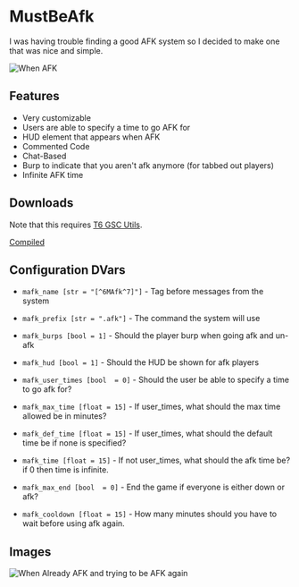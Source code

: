 # MustBeAfk
I was having trouble finding a good AFK system so I decided to make one that was nice and simple.

![When AFK](https://i.imgur.com/qYqfVzG.jpeg)

## Features
- Very customizable
- Users are able to specify a time to go AFK for
- HUD element that appears when AFK
- Commented Code
- Chat-Based
- Burp to indicate that you aren't afk anymore (for tabbed out players)
- Infinite AFK time

## Downloads
Note that this requires [T6 GSC Utils](https://github.com/fedddddd/t6-gsc-utils).

[Compiled](https://github.com/garryspins/mustbeafk/releases)

## Configuration DVars
- `mafk_name [str = "[^6MAfk^7]"]` - Tag before messages from the system
- `mafk_prefix [str = ".afk"]` - The command the system will use

- `mafk_burps [bool = 1]` - Should the player burp when going afk and un-afk
- `mafk_hud [bool = 1]` - Should the HUD be shown for afk players

- `mafk_user_times [bool  = 0]` - Should the user be able to specify a time to go afk for?
- `mafk_max_time [float = 15]` - If user_times, what should the max time allowed be in minutes?
- `mafk_def_time [float = 15]` - If user_times, what should the default time be if none is specified?
- `mafk_time [float = 15]` - If not user_times, what should the afk time be? if 0 then time is infinite.
- `mafk_max_end [bool  = 0]` - End the game if everyone is either down or afk?

- `mafk_cooldown [float = 15]` - How many minutes should you have to wait before using afk again.

## Images
![When Already AFK and trying to be AFK again](https://i.imgur.com/JircCiK.png)
